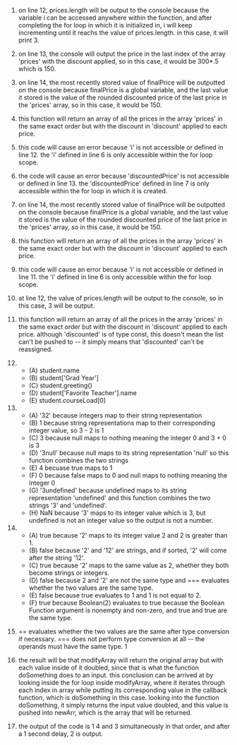 1. on line 12, prices.length will be output to the console because the variable i can be accessed anywhere within the function, and after completing the for loop in which it is initialized in, i will keep incrementing until it reachs the value of prices.length. in this case, it will print 3.

2. on line 13, the console will output the price in the last index of the array 'prices' with the discount applied, so in this case, it would be 300*.5 which is 150.

3. on line 14, the most recently stored value of finalPrice will be outputted on the console because finalPrice is a global variable, and the last value it stored is the value of the rounded discounted price of the last price in the 'prices' array, so in this case, it would be 150.

4. this function will return an array of all the prices in the array 'prices' in the same exact order but with the discount in 'discount' applied to each price.

5. this code will cause an error because 'i' is not accessible or defined in line 12. the 'i' defined in line 6 is only accessible within the for loop scope.

6. the code will cause an error because 'discountedPrice' is not accessible or defined in line 13. the 'discountedPrice' defined in line 7 is only accessible within the for loop in which it is created.

7. on line 14, the most recently stored value of finalPrice will be outputted on the console because finalPrice is a global variable, and the last value it stored is the value of the rounded discounted price of the last price in the 'prices' array, so in this case, it would be 150.

8. this function will return an array of all the prices in the array 'prices' in the same exact order but with the discount in 'discount' applied to each price.

9. this code will cause an error because 'i' is not accessible or defined in line 11. the 'i' defined in line 6 is only accessible within the for loop scope.

10. at line 12, the value of prices.length will be output to the console, so in this case, 3 will be output.

11. this function will return an array of all the prices in the array 'prices' in the same exact order but with the discount in 'discount' applied to each price. although 'discounted' is of type const, this doesn't mean the list can't be pushed to -- it simply means that 'discounted' can't be reassigned.

12. 
    - (A) student.name
    - (B) student['Grad Year']
    - (C) student.greeting()
    - (D) student['Favorite Teacher'].name
    - (E) student.courseLoad[0]

13.   
    - (A) '32' because integers map to their string representation
    - (B) 1 because string representations map to their corresponding integer value, so 3 - 2 is 1
    - (C) 3 because null maps to nothing meaning the integer 0 and 3 + 0 is 3
    - (D) '3null' because null maps to its string representation 'null' so this function combines the two strings
    - (E) 4 becuase true maps to 1
    - (F) 0 because false maps to 0 and null maps to nothing meaning the integer 0
    - (G) '3undefined' because undefined maps to its string representation 'undefined' and this function combines the two strings '3' and 'undefined'.
    - (H) NaN because '3' maps to its integer value which is 3, but undefined is not an integer value so the output is not a number.

14. 
    - (A) true because '2' maps to its integer value 2 and 2 is greater than 1.
    - (B) false because '2' and '12' are strings, and if sorted, '2' will come after the string '12'.
    - (C) true because '2' maps to the same value as 2, whether they both become strings or integers.
    - (D) false because 2 and '2' are not the same type and === evaluates whether the two values are the same type.
    - (E) false because true evaluates to 1 and 1 is not equal to 2.
    - (F) true because Boolean(2) evaluates to true because the Boolean Function argument is nonempty and non-zero, and true and true are the same type.

15. == evaluates whether the two values are the same after type conversion if necessary. === does not perform type conversion at all -- the operands must have the same type.
1

17. the result will be that modifyArray will return the original array but with each value inside of it doubled, since that is what the function doSomething does to an input. this conclusion can be arrived at by looking inside the for loop inside modifyArray, where it iterates through each index in array while putting its corresponding value in the callback function, which is doSomething in this case. looking into the function doSomething, it simply returns the input value doubled, and this value is pushed into newArr, which is the array that will be returned.

19. the output of the code is 1 4 and 3 simultaneously in that order, and after a 1 second delay, 2 is output.
